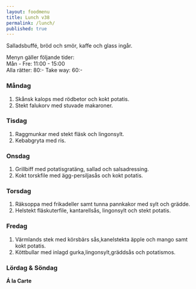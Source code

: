 ```yaml
---
layout: foodmenu
title: Lunch v38
permalink: /lunch/
published: true
---
```















Salladsbuffé, bröd och smör, kaffe och glass ingår.

Menyn gäller följande tider:  
Mån - Fre: 11:00 - 15:00  
Alla rätter: 80:- Take way: 60:-

### Måndag

1. Skånsk kalops med rödbetor och kokt potatis.
2. Stekt falukorv med stuvade makaroner.

### Tisdag

1. Raggmunkar med stekt fläsk och lingonsylt.
2. Kebabgryta med ris.

### Onsdag

1. Grillbiff med potatisgratäng, sallad och salsadressing.
2. Kokt torskfile med ägg-persiljasås och kokt potatis.

### Torsdag

1. Räksoppa med frikadeller samt tunna pannkakor med sylt och grädde.
2. Helstekt fläskuterfile, kantarellsås, lingonsylt och stekt potatis.


### Fredag

1. Värmlands stek med körsbärs sås,kanelstekta äpple och mango samt kokt potatis.
2. Köttbullar med inlagd gurka,lingonsylt,gräddsås och potatismos.

### Lördag & Söndag

**Á la Carte**
